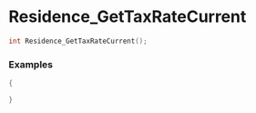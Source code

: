 # Residence_GetTaxRateCurrent

```cpp - C++
int Residence_GetTaxRateCurrent();
```

### Examples
```cpp - C++
{

}
```
